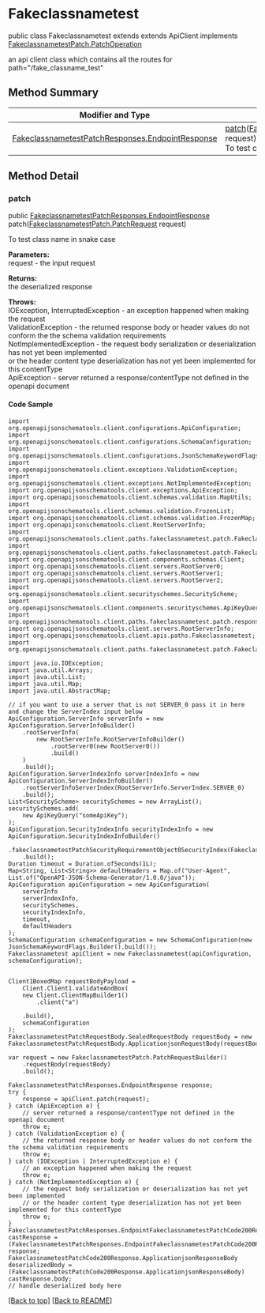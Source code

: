 # Fakeclassnametest

public class Fakeclassnametest extends extends ApiClient implements
[FakeclassnametestPatch.PatchOperation](../../paths/fakeclassnametest/FakeclassnametestPatch.md#patchoperation)

an api client class which contains all the routes for path="/fake_classname_test"

## Method Summary
| Modifier and Type | Method and Description |
| ----------------- | ---------------------- |
| [FakeclassnametestPatchResponses.EndpointResponse](../../paths/fakeclassnametest/patch/FakeclassnametestPatchResponses.md#endpointresponse) | [patch](#patch)([FakeclassnametestPatch.PatchRequest](../../paths/fakeclassnametest/FakeclassnametestPatch.md#patchrequest) request)<br>To test class name in snake case |

## Method Detail

### patch
public [FakeclassnametestPatchResponses.EndpointResponse](../../paths/fakeclassnametest/patch/FakeclassnametestPatchResponses.md#endpointresponse) patch([FakeclassnametestPatch.PatchRequest](../../paths/fakeclassnametest/FakeclassnametestPatch.md#patchrequest) request)

To test class name in snake case

**Parameters:**<br>
request - the input request

**Returns:**<br>
the deserialized response

**Throws:**<br>
IOException, InterruptedException - an exception happened when making the request<br>
ValidationException - the returned response body or header values do not conform the the schema validation requirements<br>
NotImplementedException - the request body serialization or deserialization has not yet been implemented<br>
                          or the header content type deserialization has not yet been implemented for this contentType<br>
ApiException - server returned a response/contentType not defined in the openapi document<br>

#### Code Sample
```
import org.openapijsonschematools.client.configurations.ApiConfiguration;
import org.openapijsonschematools.client.configurations.SchemaConfiguration;
import org.openapijsonschematools.client.configurations.JsonSchemaKeywordFlags;
import org.openapijsonschematools.client.exceptions.ValidationException;
import org.openapijsonschematools.client.exceptions.NotImplementedException;
import org.openapijsonschematools.client.exceptions.ApiException;
import org.openapijsonschematools.client.schemas.validation.MapUtils;
import org.openapijsonschematools.client.schemas.validation.FrozenList;
import org.openapijsonschematools.client.schemas.validation.FrozenMap;
import org.openapijsonschematools.client.RootServerInfo;
import org.openapijsonschematools.client.paths.fakeclassnametest.patch.FakeclassnametestPatchSecurityInfo;
import org.openapijsonschematools.client.paths.fakeclassnametest.patch.FakeclassnametestPatchRequestBody;
import org.openapijsonschematools.client.components.schemas.Client;
import org.openapijsonschematools.client.servers.RootServer0;
import org.openapijsonschematools.client.servers.RootServer1;
import org.openapijsonschematools.client.servers.RootServer2;
import org.openapijsonschematools.client.securityschemes.SecurityScheme;
import org.openapijsonschematools.client.components.securityschemes.ApiKeyQuery;
import org.openapijsonschematools.client.paths.fakeclassnametest.patch.responses.FakeclassnametestPatchCode200Response;
import org.openapijsonschematools.client.servers.RootServerInfo;
import org.openapijsonschematools.client.apis.paths.Fakeclassnametest;
import org.openapijsonschematools.client.paths.fakeclassnametest.patch.FakeclassnametestPatchResponses;

import java.io.IOException;
import java.util.Arrays;
import java.util.List;
import java.util.Map;
import java.util.AbstractMap;

// if you want to use a server that is not SERVER_0 pass it in here and change the ServerIndex input below
ApiConfiguration.ServerInfo serverInfo = new ApiConfiguration.ServerInfoBuilder()
    .rootServerInfo(
        new RootServerInfo.RootServerInfoBuilder()
            .rootServer0(new RootServer0())
            .build()
    )
    .build();
ApiConfiguration.ServerIndexInfo serverIndexInfo = new ApiConfiguration.ServerIndexInfoBuilder()
    .rootServerInfoServerIndex(RootServerInfo.ServerIndex.SERVER_0)
    .build();
List<SecurityScheme> securitySchemes = new ArrayList();
securitySchemes.add(
    new ApiKeyQuery("someApiKey");
);
ApiConfiguration.SecurityIndexInfo securityIndexInfo = new ApiConfiguration.SecurityIndexInfoBuilder()
    .fakeclassnametestPatchSecurityRequirementObject0SecurityIndex(FakeclassnametestPatchSecurityRequirementObject0.SecurityIndex.SECURITY_0)
    .build();
Duration timeout = Duration.ofSeconds(1L);
Map<String, List<String>> defaultHeaders = Map.of("User-Agent", List.of("OpenAPI-JSON-Schema-Generator/1.0.0/java"));
ApiConfiguration apiConfiguration = new ApiConfiguration(
    serverInfo
    serverIndexInfo,
    securitySchemes,
    securityIndexInfo,
    timeout,
    defaultHeaders
);
SchemaConfiguration schemaConfiguration = new SchemaConfiguration(new JsonSchemaKeywordFlags.Builder().build());
Fakeclassnametest apiClient = new Fakeclassnametest(apiConfiguration, schemaConfiguration);


Client1BoxedMap requestBodyPayload =
    Client.Client1.validateAndBox(
    new Client.ClientMapBuilder1()
        .client("a")

    .build(),
    schemaConfiguration
);
FakeclassnametestPatchRequestBody.SealedRequestBody requestBody = new FakeclassnametestPatchRequestBody.ApplicationjsonRequestBody(requestBodyPayload);

var request = new FakeclassnametestPatch.PatchRequestBuilder()
    .requestBody(requestBody)
    .build();

FakeclassnametestPatchResponses.EndpointResponse response;
try {
    response = apiClient.patch(request);
} catch (ApiException e) {
    // server returned a response/contentType not defined in the openapi document
    throw e;
} catch (ValidationException e) {
    // the returned response body or header values do not conform the the schema validation requirements
    throw e;
} catch (IOException | InterruptedException e) {
    // an exception happened when making the request
    throw e;
} catch (NotImplementedException e) {
    // the request body serialization or deserialization has not yet been implemented
    // or the header content type deserialization has not yet been implemented for this contentType
    throw e;
}
FakeclassnametestPatchResponses.EndpointFakeclassnametestPatchCode200Response castResponse = (FakeclassnametestPatchResponses.EndpointFakeclassnametestPatchCode200Response) response;
FakeclassnametestPatchCode200Response.ApplicationjsonResponseBody deserializedBody = (FakeclassnametestPatchCode200Response.ApplicationjsonResponseBody) castResponse.body;
// handle deserialized body here
```
[[Back to top]](#top) [[Back to README]](../../../README.md)
